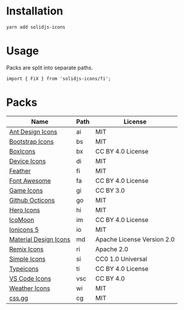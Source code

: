 # Installation
```
yarn add solidjs-icons
```

# Usage
Packs are split into separate paths. 

```
import { FiX } from 'solidjs-icons/fi';
```

# Packs

| Name   | Path   | License |
|--------|--------|---------|
| [Ant Design Icons](https://github.com/ant-design/ant-design-icons) | ai | MIT |
| [Bootstrap Icons](https://github.com/twbs/icons) | bs | MIT |
| [BoxIcons](https://github.com/atisawd/boxicons) | bx | CC BY 4.0 License |
| [Device Icons](https://github.com/vorillaz/devicons) | di | MIT |
| [Feather](https://feathericons.com/) | fi | MIT |
| [Font Awesome](https://fontawesome.com/) | fa | CC BY 4.0 License |
| [Game Icons](https://github.com/delacannon/game-icons-inverted) | gi | CC BY 3.0 |
| [Github Octicons](https://github.com/primer/octicons) | go | MIT |
| [Hero Icons](https://github.com/tailwindlabs/heroicons) | hi | MIT |
| [IcoMoon](https://github.com/Keyamoon/IcoMoon-Free) | im | CC BY 4.0 License |
| [Ionicons 5](https://github.com/ionic-team/ionicons) | io | MIT |
| [Material Design Icons](http://google.github.io/material-design-icons/) | md | Apache License Version 2.0 |
| [Remix Icons](https://github.com/Remix-Design/RemixIcon) | ri | Apache 2.0 |
| [Simple Icons](https://simpleicons.org/) | si | CC0 1.0 Universal |
| [Typeicons](https://github.com/stephenhutchings/typicons.font) | ti | CC BY 4.0 License |
| [VS Code Icons](https://github.com/microsoft/vscode-codicons) | vsc | CC BY 4.0 |
| [Weather Icons](https://github.com/erikflowers/weather-icons) | wi | MIT |
| [css.gg](https://github.com/astrit/css.gg) | cg | MIT |